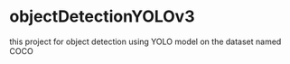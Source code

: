 # objectDetectionYOLOv3
this project for object detection using YOLO model on the dataset named COCO 
